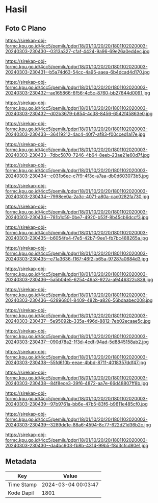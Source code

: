 # Hasil

## Foto C Plano

https://sirekap-obj-formc.kpu.go.id/4cc5/pemilu/pdpr/18/01/10/20/20/1801102020003-20240303-230430--0313a327-cfaf-4424-9a96-69e26a0ed4ec.jpg

https://sirekap-obj-formc.kpu.go.id/4cc5/pemilu/pdpr/18/01/10/20/20/1801102020003-20240303-230431--b5a74d63-54cc-4a95-aaea-6b4dcad4d170.jpg

https://sirekap-obj-formc.kpu.go.id/4cc5/pemilu/pdpr/18/01/10/20/20/1801102020003-20240303-230432--ae165866-6f56-4c5c-8760-bb27644d0091.jpg

https://sirekap-obj-formc.kpu.go.id/4cc5/pemilu/pdpr/18/01/10/20/20/1801102020003-20240303-230432--d02b3679-b854-4c38-8456-6542f45863e0.jpg

https://sirekap-obj-formc.kpu.go.id/4cc5/pemilu/pdpr/18/01/10/20/20/1801102020003-20240303-230433--36419212-4ac4-40f7-af83-f00cced1a17e.jpg

https://sirekap-obj-formc.kpu.go.id/4cc5/pemilu/pdpr/18/01/10/20/20/1801102020003-20240303-230433--7dbc5870-7246-4b64-8eeb-23ae21e60d7f.jpg

https://sirekap-obj-formc.kpu.go.id/4cc5/pemilu/pdpr/18/01/10/20/20/1801102020003-20240303-230434--c031b6ec-c7f9-4f3c-a7aa-db0d603073b5.jpg

https://sirekap-obj-formc.kpu.go.id/4cc5/pemilu/pdpr/18/01/10/20/20/1801102020003-20240303-230434--7998ee0a-2a3c-4071-a80a-cac0282fa730.jpg

https://sirekap-obj-formc.kpu.go.id/4cc5/pemilu/pdpr/18/01/10/20/20/1801102020003-20240303-230434--781b1c59-0be7-4920-b53f-8b45cb6dccf3.jpg

https://sirekap-obj-formc.kpu.go.id/4cc5/pemilu/pdpr/18/01/10/20/20/1801102020003-20240303-230435--b6054fe4-f7e5-42b7-9ee1-fb7bc488265a.jpg

https://sirekap-obj-formc.kpu.go.id/4cc5/pemilu/pdpr/18/01/10/20/20/1801102020003-20240303-230435--e71a3636-f167-46f2-b65a-97287a0684d3.jpg

https://sirekap-obj-formc.kpu.go.id/4cc5/pemilu/pdpr/18/01/10/20/20/1801102020003-20240303-230436--5a5b04e5-6254-49a3-922a-a9446322c839.jpg

https://sirekap-obj-formc.kpu.go.id/4cc5/pemilu/pdpr/18/01/10/20/20/1801102020003-20240303-230436--62896801-8409-482b-a826-56bdaabec008.jpg

https://sirekap-obj-formc.kpu.go.id/4cc5/pemilu/pdpr/18/01/10/20/20/1801102020003-20240303-230437--5e95092b-335a-496d-8812-7eb02ecaae5c.jpg

https://sirekap-obj-formc.kpu.go.id/4cc5/pemilu/pdpr/18/01/10/20/20/1801102020003-20240303-230437--090d78a2-1f3d-4cdf-94ad-5d8845158ab2.jpg

https://sirekap-obj-formc.kpu.go.id/4cc5/pemilu/pdpr/18/01/10/20/20/1801102020003-20240303-230438--55fd610b-eeae-4bbd-8711-4018357ddf47.jpg

https://sirekap-obj-formc.kpu.go.id/4cc5/pemilu/pdpr/18/01/10/20/20/1801102020003-20240303-230438--84f8ece3-39f6-4872-aa7e-66d48807ff8b.jpg

https://sirekap-obj-formc.kpu.go.id/4cc5/pemilu/pdpr/18/01/10/20/20/1801102020003-20240303-230439--97b9761a-bb6e-47b5-83f6-b9611e485cf0.jpg

https://sirekap-obj-formc.kpu.go.id/4cc5/pemilu/pdpr/18/01/10/20/20/1801102020003-20240303-230439--3289de1e-88a6-4594-8c77-622d21d36b2c.jpg

https://sirekap-obj-formc.kpu.go.id/4cc5/pemilu/pdpr/18/01/10/20/20/1801102020003-20240303-230430--da4bc903-fb8b-4314-99b5-f8d3cfcd80e1.jpg


## Metadata

| Key        | Value               |
| ---------- | ------------------- |
| Time Stamp | 2024-03-04 00:03:47 |
| Kode Dapil | 1801                |



